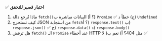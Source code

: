 ✅ **اختبار قصير للتحقق**
1.	ماذا تُرجع دالة `fetch()`؟
    أ) البيانات مباشرة
    ب) `Promise` ✅
    ج) خطأ
    د) `Undefined`
2.	كيف تستخرج JSON من استجابة `fetch`؟
    أ) `response.text()`
    ب) `response.json()` ✅
    ج) `response.data()`
    د) `response.body()`
3.	هل ترفض `fetch()` الـ `Promise` عند أخطاء HTTP مثل 404؟
    أ) نعم
    ب) لا ✅

